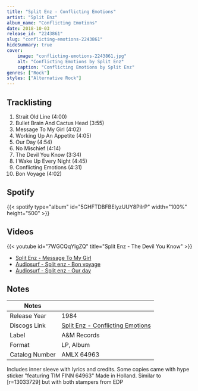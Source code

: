 ```yaml
---
title: "Split Enz - Conflicting Emotions"
artist: "Split Enz"
album_name: "Conflicting Emotions"
date: 2018-10-03
release_id: "2243861"
slug: "conflicting-emotions-2243861"
hideSummary: true
cover:
    image: "conflicting-emotions-2243861.jpg"
    alt: "Conflicting Emotions by Split Enz"
    caption: "Conflicting Emotions by Split Enz"
genres: ["Rock"]
styles: ["Alternative Rock"]
---
```

## Tracklisting
1. Strait Old Line (4:00)
2. Bullet Brain And Cactus Head (3:55)
3. Message To My Girl (4:02)
4. Working Up An Appetite (4:05)
5. Our Day (4:54)
6. No Mischief (4:14)
7. The Devil You Know (3:34)
8. I Wake Up Every Night (4:45)
9. Conflicting Emotions (4:31)
10. Bon Voyage (4:02)
## Spotify
{{< spotify type="album" id="5GHFTDBFBEIyzUUY8PiIrP" width="100%" height="500" >}}

## Videos
{{< youtube id="7WGCQqYlgZQ" title="Split Enz - The Devil You Know" >}}
- [Split Enz - Message To My Girl](https://www.youtube.com/watch?v=O6YD4rjVIO8)
- [Audiosurf - Split enz - Bon voyage](https://www.youtube.com/watch?v=e7FqT3T1_q4)
- [Audiosurf - Split enz - Our day](https://www.youtube.com/watch?v=0D8WfeT9f0o)

## Notes
| Notes          |             |
| ---------------| ----------- |
| Release Year   | 1984 |
| Discogs Link   | [Split Enz - Conflicting Emotions](https://www.discogs.com/release/2243861-Split-Enz-Conflicting-Emotions) |
| Label          | A&M Records |
| Format         | LP, Album |
| Catalog Number | AMLX 64963 |

Includes inner sleeve with lyrics and credits.  Some copies came with hype sticker  "featuring  TIM FINN  64963"  Made in Holland.  Similar to [r=13033729] but with both stampers from EDP
